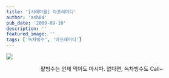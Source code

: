```yaml
---
title: '[서래마을] 아프레미디'
author: 'ash84'
pub_date: '2009-09-10'
description: ''
featured_image: ''
tags: ['녹차빙수', '아프레미디']
---
```



![](http://ash84.net/wp-content/uploads/1/cfile6.uf.205CBA0E4AA1D9BA8D29A7.JPG)

<div style="TEXT-ALIGN: center">팥빙수는 언제 먹어도 마시따. 없다면, 녹차빙수도 Call~</div>

